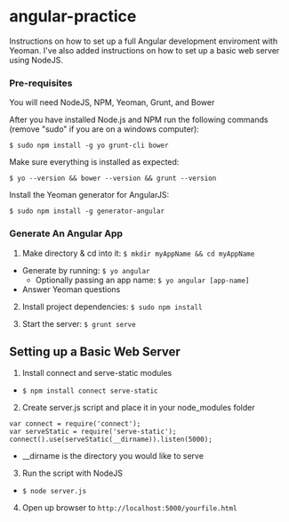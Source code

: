 angular-practice
================

Instructions on how to set up a full Angular development enviroment with Yeoman. I've also added instructions on how to set up a basic web server using NodeJS.

### Pre-requisites

You will need NodeJS, NPM, Yeoman, Grunt, and Bower

After you have installed Node.js and NPM run the following commands (remove "sudo" if you are on a windows computer):

`$ sudo npm install -g yo grunt-cli bower`

Make sure everything is installed as expected:
```
$ yo --version && bower --version && grunt --version
```
Install the Yeoman generator for AngularJS:
```
$ sudo npm install -g generator-angular
```
### Generate An Angular App

1. Make directory & cd into it: `$ mkdir myAppName && cd myAppName`
  * Generate by running: `$ yo angular`
    * Optionally passing an app name: `$ yo angular [app-name]`
  * Answer Yeoman questions 

2. Install project dependencies: 
    `$ sudo npm install`

3. Start the server:
    `$ grunt serve`

## Setting up a Basic Web Server

1. Install connect and serve-static modules
  * `$ npm install connect serve-static`
2. Create server.js script and place it in your node_modules folder
  ```
  var connect = require('connect');
  var serveStatic = require('serve-static');
  connect().use(serveStatic(__dirname)).listen(5000);
  ```
  * __dirname is the directory you would like to serve
 
3. Run the script with NodeJS
  * `$ node server.js`
 
4. Open up browser to `http://localhost:5000/yourfile.html`
